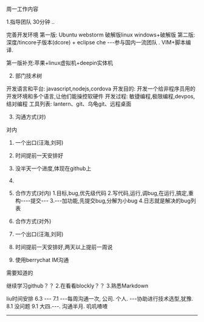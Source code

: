 周一工作内容

1.指导团队  30分钟 .. 

完善开发环境
第一版: Ubuntu webstorm 破解版linux  windows+破解版
第二版: 深度/tincore子版本(dcore) + eclipse che ---参与国内一流团队  .  VIM+脚本编译.

第一版补充:苹果+linux虚拟机+deepin实体机


2. 部门技术树

  开发语言和平台: javascript,nodejs,cordova
  开发目的: 开发一个给非程序员用的开发环境和多个语言,让他们能操控软硬件
  开发过程: 敏捷编程,极限编程,devpos,结对编程
  工具列表: lantern、git、乌龟git、远程桌面

3. 沟通方式(对)

对内
 1. 一个出口(汪海,刘珂)
 2. 时间提前一天安排好
 3. 没半天一个进度,体现在github上
 4. 
   
4. 合作方式(对内)
 1.目标,bug,优先级代码
 2.写代码,运行,调bug,在运行,搞定,重构----提交---
 3.---加功能,先提交bug,分解为小bug
 4.日志就是解决的bug列表

4. 合作方式(对外)
 1. 一个出口(汪海,刘珂)
 2. 时间提前一天安排好,两天以上提前一周说
 3. 使用berrychat IM沟通





需要知道的



继续学习github？？ 2.在看看blockly？？ 3.熟悉Markdown


liu时间安排
6.3 ---
7.1 ---每周沟通一次, 公司.  个人. ---协助进行技术选型,犹豫.
8.1 没问题
9.1 大四.---. 沟通半月.   叽叽喳喳                                  

-----

